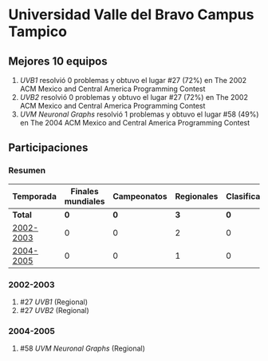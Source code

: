 ---
---

# Universidad Valle del Bravo Campus Tampico

## Mejores 10 equipos

1. _UVB1_ resolvió 0 problemas y obtuvo el lugar #27 (72%) en The 2002 ACM Mexico and Central America Programming Contest
1. _UVB2_ resolvió 0 problemas y obtuvo el lugar #27 (72%) en The 2002 ACM Mexico and Central America Programming Contest
1. _UVM Neuronal Graphs_ resolvió 1 problemas y obtuvo el lugar #58 (49%) en The 2004 ACM Mexico and Central America Programming Contest

## Participaciones

### Resumen

| Temporada | Finales mundiales | Campeonatos | Regionales | Clasificatorios | Equipos |
| --- | --- | --- | --- | --- | --- |
| **Total** | **0** | **0** | **3** | **0** | **3** |
| [2002-2003](#2002-2003) | 0 | 0 | 2 | 0 | 2 |
| [2004-2005](#2004-2005) | 0 | 0 | 1 | 0 | 1 |

### 2002-2003

1. #27 _UVB1_ (Regional)
1. #27 _UVB2_ (Regional)

### 2004-2005

1. #58 _UVM Neuronal Graphs_ (Regional)



